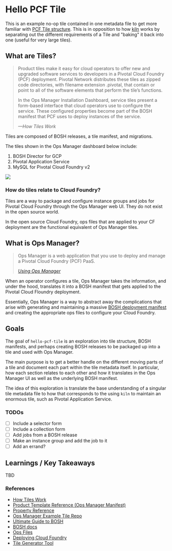 # Hello PCF Tile
This is an example no-op tile contained in one metadata file to get more familiar with [PCF Tile structure](https://docs.pivotal.io/tiledev/2-1/tile-basics.html). This is in opposition to how [kiln](https://github.com/pivotal-cf/kiln) works by separating out the different requirements of a Tile and "baking" it back into one (useful for very large tiles).

## What are Tiles?

> Product tiles make it easy for cloud operators to offer new and upgraded software services to developers in a Pivotal Cloud Foundry (PCF) deployment. Pivotal Network distributes these tiles as zipped code directories, with filename extension .pivotal, that contain or point to all of the software elements that perform the tile’s functions.
>
> In the Ops Manager Installation Dashboard, service tiles present a form-based interface that cloud operators use to configure the service. These configured properties become part of the BOSH manifest that PCF uses to deploy instances of the service.
>
> *—How Tiles Work*

Tiles are composed of BOSH releases, a tile manifest, and migrations.

The tiles shown in the Ops Manager dashboard below include:

1. BOSH Director for GCP
2. Pivotal Application Service
3. MySQL for Pivotal Cloud Foundry v2

![](https://docs.pivotal.io/pivotalcf/2-3/customizing/images/interface.png)

### How do tiles relate to Cloud Foundry?
Tiles are a way to package and configure instance groups and jobs for Pivotal Cloud Foundry through the Ops Manager web UI. They do not exist in the open source world.

In the open source Cloud Foundry, ops files that are applied to your CF deployment are the functional equivalent of Ops Manager tiles.

## What is Ops Manager?

> Ops Manager is a web application that you use to deploy and manage a Pivotal Cloud Foundry (PCF) PaaS.
>
> *[Using Ops Manager](https://docs.pivotal.io/pivotalcf/2-3/customizing/ops-man.html)*

When an operator configures a tile, Ops Manager takes the information, and under the hood, translates it into a BOSH manifest that gets applied to the Pivotal Cloud Floundry deployment.

Essentially, Ops Manager is a way to abstract away the complications that arise with generating and maintaining a massive [BOSH deployment manifest](https://bosh.io/docs/deployment-manifest/) and creating the appropriate ops files to configure your Cloud Foundry.

## Goals
The goal of `hello-pcf-tile` is an exploration into tile structure, BOSH manifests, and perhaps creating BOSH releases to be packaged up into a tile and used with Ops Manager.

The main purpose is to get a better handle on the different moving parts of a tile and document each part within the tile metadata itself. In particular, how each section relates to each other and how it translates in the Ops Manager UI as well as the underlying BOSH manifest.

The idea of this exploration is translate the base understanding of a singular tile metadata file to how that corresponds to the using `kiln` to maintain an enormous tile, such as Pivotal Application Service.

### TODOs

- [ ] Include a selector form
- [ ] Include a collection form
- [ ] Add jobs from a BOSH release
- [ ] Make an instance group and add the job to it
- [ ] Add an errand?

## Learnings / Key Takeaways
TBD

### References
* [How Tiles Work](https://docs.pivotal.io/tiledev/2-1/tile-structure.html)
* [Product Template Reference (Ops Manager Manifest)](https://docs.pivotal.io/tiledev/2-1/product-template-reference.html)
* [Property Reference](https://docs.pivotal.io/tiledev/2-1/property-reference.html#expressions)
* [Ops Manager Example Tile Repo](https://github.com/pivotal-cf-experimental/ops-manager-example/blob/master/example-product/metadata/example-product.yml.erb)
* [Ultimate Guide to BOSH](https://ultimateguidetobosh.com/releases/)
* [BOSH docs](https://bosh.io/docs)
* [Ops Files](https://bosh.io/docs/cli-ops-files/)
* [Deploying Cloud Foundry](https://docs.cloudfoundry.org/deploying/cf-deployment/deploy-cf.html)
* [Tile Generator Tool](https://docs.pivotal.io/tiledev/2-1/tile-generator.html)
